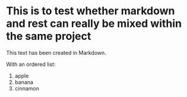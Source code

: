 # This is to test whether markdown and rest can really be mixed within the same project

This text has been created in Markdown.

With an ordered list:
1. apple
2. banana
3. cinnamon